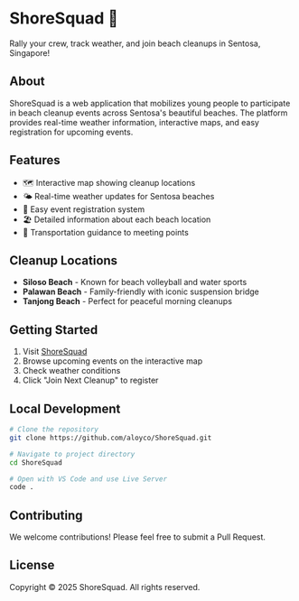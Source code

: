 # ShoreSquad 🌊

Rally your crew, track weather, and join beach cleanups in Sentosa, Singapore!

## About

ShoreSquad is a web application that mobilizes young people to participate in beach cleanup events across Sentosa's beautiful beaches. The platform provides real-time weather information, interactive maps, and easy registration for upcoming events.

## Features

- 🗺️ Interactive map showing cleanup locations
- 🌤️ Real-time weather updates for Sentosa beaches
- 📝 Easy event registration system
- 🏖️ Detailed information about each beach location
- 🚌 Transportation guidance to meeting points

## Cleanup Locations

- **Siloso Beach** - Known for beach volleyball and water sports
- **Palawan Beach** - Family-friendly with iconic suspension bridge
- **Tanjong Beach** - Perfect for peaceful morning cleanups

## Getting Started

1. Visit [ShoreSquad](https://aloyco.github.io/ShoreSquad)
2. Browse upcoming events on the interactive map
3. Check weather conditions
4. Click "Join Next Cleanup" to register

## Local Development

```bash
# Clone the repository
git clone https://github.com/aloyco/ShoreSquad.git

# Navigate to project directory
cd ShoreSquad

# Open with VS Code and use Live Server
code .
```

## Contributing

We welcome contributions! Please feel free to submit a Pull Request.

## License

Copyright © 2025 ShoreSquad. All rights reserved.
